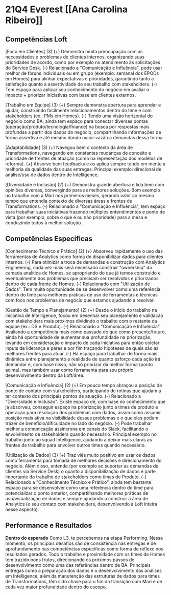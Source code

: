 # 21Q4 Everest [[Ana Carolina Ribeiro]]
## Competências Loft
[Foco em Clientes] (3)
(+) Demonstra muita preocupação com as necessidades e problemas de clientes internos, organizando suas prioridades de acordo, como por exemplo no atendimento às solicitações do Service Desk.
(-) Relacionado a "Comunicação e Influência", pode usar melhor de fóruns individuais ou em grupo (exemplo: semanal dos EPODs em Homes) para alinhar expectativas e prioridades, garantindo tanto a satisfação quanto a assertividade do seu trabalho com stakeholders.
(-) Tem espaço para aplicar seu conhecimento do negócio em avaliar o impacto + priorizar iniciativas com base em clientes externos.

[Trabalho em Equipe] (3)
(+) Sempre demonstra abertura para aprender e ajudar, construindo facilmente relacionamentos dentro do time e com stakeholders (ex.: PMs em Homes).
(-) Tendo uma visão horizontal do negócio como BA, ainda tem espaço para conectar diversas pontas (operação/produto/tecnologia/finance) na busca por respostas mais profundas a partir dos dados do negócio, compartilhando informações de forma assertiva e até mesmo dando maior vazão a demandas dessa forma.

[Adaptabilidade] (3)
(+) Navegou bem o contexto da área de Transformations, navegando em constantes mudanças de conceito e prioridade de frentes de atuação (como na representação dos modelos de reforma).
(+) Absorve bem feedbacks e os aplica sempre tendo em mente a melhoria da qualidade das suas entregas. Principal exemplo: direcional de análise/uso de dados dentro de Intelligence.

[Diversidade e Inclusão] (2)
(+) Demonstra grande abertura e lida bem com opiniões diversas, convergindo para as melhores soluções. Bom exemplo no trabalho com a Mari nos primeiros meses, gerando valor ao mesmo tempo que entendia contexto de diversas áreas e frentes de Transformations.
(-) Relacionado a "Comunicação e Influência", tem espaço para trabalhar suas iniciativas trazendo múltiplos entendimentos e ponto de vista (por exemplo, sobre o que é ou não prioridade) para a mesa e conduzindo todos à melhor solução.

## Competências Específicas
[Conhecimento Técnico e Prático] (2)
(+) Absorveu rapidamente o uso das ferramentas de Analytics como forma de disponibilizar dados para clientes internos.
(-) Para otimizar a troca de demandas e construção com Analytics Engineering, cada vez mais será necessário construir "ownership" da camada analítica de Homes, se apropriando do que já temos construído e eventualmente dos problemas que precisam ser resolvidos e priorizados dentro de cada frente de Homes.
(-) Relacionado com "Utilização de Dados". Tem muita oportunidade de se desenvolver como uma referência dentro do time para melhores práticas de uso de ferramentas e técnicas com foco nos problemas de negócio que estamos ajudando a resolver.

[Gestão de Tempo e Planejamento] (2)
(+) Desde o início do trabalho na iniciativa de Intelligence, focou em desenhar seu planejamento e validação com stakeholders mais próximos dividindo o trabalho com o restante da equipe (ex.: DS e Produto).
(-) Relacionado a "Comunicação e Influência". Avaliando a competência mais como passado do que como presente/futuro, ainda há oportunidade de aumentar sua profundidade na priorização, levando em consideração o impacto de cada iniciativa para então coletar inputs de liderança e pares e por fim traçando hipóteses de quais são as melhores frentes para atuar.
(-) Há espaço para trabalhar de forma mais dinâmica entre planejamento e realidade de quanto esforço cada ação irá demandar e, com base nisso, não só priorizar da melhor forma (ponto acima), mas também usar como ferramenta para seu próprio desenvolvimento dentro da Loft/área.

[Comunicação e Influência] (2)
(+) Em pouco tempo abraçou a posição de ponto de contato com stakeholders, participando de rotinas que ajudam a ter contexto dos principais pontos de atuação.
(-) Relacionado a "Diversidade e Inclusão". Existe espaço de, com base no conhecimento que já absorveu, conseguir espaço na priorização junto a times de produto e operação para resolução dos problemas com dados, assim como assumir posição mais ativa na visibilidade desses problemas e o que eles podem trazer de benefício/dificuldade no lado do negócio.
(-) Pode trabalhar melhor a comunicação assíncrona em canais do Slack, facilitando o envolvimento de stakeholders quando necessário. Principal exemplo no trabalho junto ao squad Intelligence, ajudando a deixar mais claras as frentes de trabalho para envolver outros times quando necessário.

[Utilização de Dados] (3)
(+) Traz viés muito positivo em usar os dados como ferramenta para tomada de melhores decisões e direcionamento do negócio. Além disso, entende (por exemplo ao suportar as demandas de clientes via Service Desk) o quanto a disponibilização de dados é parte importante do trabalho de stakeholders como times de Produto.
(-) Relacionado a "Conhecimento Técnico e Prático", ainda tem bastante espaço para se desenvolver como uma referência dentro do time para potencializar o ponto anterior, compartilhando melhores práticas de uso/visualização de dados e sempre ajudando a construir a área de Analytics (e seu contato com stakeholders, desenvolvendo a Loft inteira nesse aspecto).

## Performance e Resultados
**Dentro do esperado**
Como L3, te percebemos na etapa Performing. 
Nesse momento, os principais desafios são de consistência nas entregas e de aprofundamento nas competências específicas como forma de reflexo nos resultados gerados. 
Todo o trabalho e proximidade com os times de Homes tem trazido bons frutos, direcionando os próximos passos de desenvolvimento como uma das referências dentro de BA. Principais entregas como a preparação dos dados e o desenvolvimento das análises em Intelligence, além da manutenção das estruturas de dados para times de Transformations, têm sido chave para o fim da transição com Mari e de cada vez maior profundidade dentro do escopo.